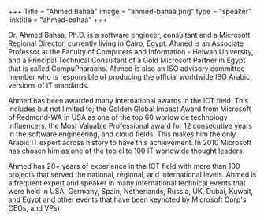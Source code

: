 +++
Title = "Ahmed Bahaa" 
image = "ahmed-bahaa.png" 
type = "speaker" 
linktitle = "ahmed-bahaa" 
+++

Dr. Ahmed Bahaa, Ph.D. is a software engineer, consultant and a Microsoft Regional Director, currently living in Cairo, Egypt.  Ahmed is an Associate Professor at the Faculty of Computers and Information - Helwan University, and a Principal Technical Consultant of a Gold Microsoft Partner in Egypt that is called CompuPharaohs.  Ahmed is also an ISO advisory committee member who is responsible of producing the official worldwide ISO Arabic versions of IT standards.  

Ahmed has been awarded many International awards in the ICT field.  This includes but not limited to; the Golden Global Impact Award from Microsoft of Redmond-WA in USA as one of the top 60 worldwide technology influencers, the Most Valuable Professional award for 12 consecutive years in the software engineering, and cloud fields.  This makes him the only Arabic IT expert across history to have this achievement.  In 2010 Microsoft has chosen him as one of the top elite 100 IT worldwide thought leaders. 

Ahmed has 20+ years of experience in the ICT field with more than 100 projects that served the national, regional, and international levels.  Ahmed is a frequent expert and speaker in many international technical events that were held in USA, Germany, Spain, Netherlands, Russia, UK, Dubai, Kuwait, and Egypt and other events that have been keynoted by Microsoft Corp's CEOs, and VPs).
